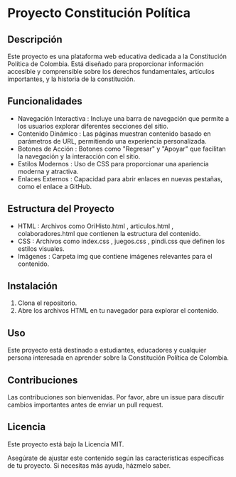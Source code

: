 # Proyecto Constitución Política
## Descripción
Este proyecto es una plataforma web educativa dedicada a la Constitución Política de Colombia. Está diseñado para proporcionar información accesible y comprensible sobre los derechos fundamentales, artículos importantes, y la historia de la constitución.

## Funcionalidades
- Navegación Interactiva : Incluye una barra de navegación que permite a los usuarios explorar diferentes secciones del sitio.
- Contenido Dinámico : Las páginas muestran contenido basado en parámetros de URL, permitiendo una experiencia personalizada.
- Botones de Acción : Botones como "Regresar" y "Apoyar" que facilitan la navegación y la interacción con el sitio.
- Estilos Modernos : Uso de CSS para proporcionar una apariencia moderna y atractiva.
- Enlaces Externos : Capacidad para abrir enlaces en nuevas pestañas, como el enlace a GitHub.
## Estructura del Proyecto
- HTML : Archivos como OriHisto.html , articulos.html , colaboradores.html que contienen la estructura del contenido.
- CSS : Archivos como index.css , juegos.css , pindi.css que definen los estilos visuales.
- Imágenes : Carpeta img que contiene imágenes relevantes para el contenido.
## Instalación
1. Clona el repositorio.
2. Abre los archivos HTML en tu navegador para explorar el contenido.
## Uso
Este proyecto está destinado a estudiantes, educadores y cualquier persona interesada en aprender sobre la Constitución Política de Colombia.

## Contribuciones
Las contribuciones son bienvenidas. Por favor, abre un issue para discutir cambios importantes antes de enviar un pull request.

## Licencia
Este proyecto está bajo la Licencia MIT.

Asegúrate de ajustar este contenido según las características específicas de tu proyecto. Si necesitas más ayuda, házmelo saber.
